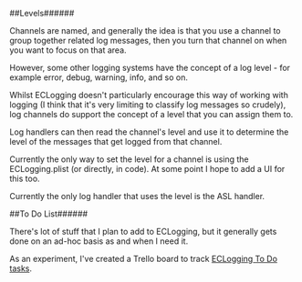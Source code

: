 ##Levels######

Channels are named, and generally the idea is that you use a channel to group together related log messages, then you turn that channel on when you want to focus on that area.

However, some other logging systems have the concept of a log level - for example error, debug, warning, info, and so on.

Whilst ECLogging doesn't particularly encourage this way of working with logging (I think that it's very limiting to classify log messages so crudely), log channels do support the concept of a level that you can assign them to.

Log handlers can then read the channel's level and use it to determine the level of the messages that get logged from that channel.

Currently the only way to set the level for a channel is using the ECLogging.plist (or directly, in code). At some point I hope to add a UI for this too.

Currently the only log handler that uses the level is the ASL handler.

##To Do List######

There's lot of stuff that I plan to add to ECLogging, but it generally gets done on an ad-hoc basis as and when I need it.

As an experiment, I've created a Trello board to track [ECLogging To Do tasks](https://trello.com/board/eclogging/4ec67791b475c76d723cad97).